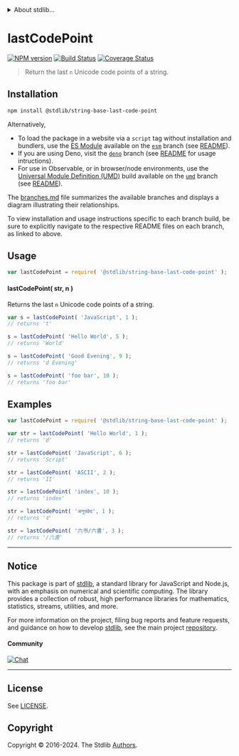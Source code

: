<!--

@license Apache-2.0

Copyright (c) 2024 The Stdlib Authors.

Licensed under the Apache License, Version 2.0 (the "License");
you may not use this file except in compliance with the License.
You may obtain a copy of the License at

   http://www.apache.org/licenses/LICENSE-2.0

Unless required by applicable law or agreed to in writing, software
distributed under the License is distributed on an "AS IS" BASIS,
WITHOUT WARRANTIES OR CONDITIONS OF ANY KIND, either express or implied.
See the License for the specific language governing permissions and
limitations under the License.

-->


<details>
  <summary>
    About stdlib...
  </summary>
  <p>We believe in a future in which the web is a preferred environment for numerical computation. To help realize this future, we've built stdlib. stdlib is a standard library, with an emphasis on numerical and scientific computation, written in JavaScript (and C) for execution in browsers and in Node.js.</p>
  <p>The library is fully decomposable, being architected in such a way that you can swap out and mix and match APIs and functionality to cater to your exact preferences and use cases.</p>
  <p>When you use stdlib, you can be absolutely certain that you are using the most thorough, rigorous, well-written, studied, documented, tested, measured, and high-quality code out there.</p>
  <p>To join us in bringing numerical computing to the web, get started by checking us out on <a href="https://github.com/stdlib-js/stdlib">GitHub</a>, and please consider <a href="https://opencollective.com/stdlib">financially supporting stdlib</a>. We greatly appreciate your continued support!</p>
</details>

# lastCodePoint

[![NPM version][npm-image]][npm-url] [![Build Status][test-image]][test-url] [![Coverage Status][coverage-image]][coverage-url] <!-- [![dependencies][dependencies-image]][dependencies-url] -->

> Return the last `n` Unicode code points of a string.

<section class="installation">

## Installation

```bash
npm install @stdlib/string-base-last-code-point
```

Alternatively,

-   To load the package in a website via a `script` tag without installation and bundlers, use the [ES Module][es-module] available on the [`esm`][esm-url] branch (see [README][esm-readme]).
-   If you are using Deno, visit the [`deno`][deno-url] branch (see [README][deno-readme] for usage intructions).
-   For use in Observable, or in browser/node environments, use the [Universal Module Definition (UMD)][umd] build available on the [`umd`][umd-url] branch (see [README][umd-readme]).

The [branches.md][branches-url] file summarizes the available branches and displays a diagram illustrating their relationships.

To view installation and usage instructions specific to each branch build, be sure to explicitly navigate to the respective README files on each branch, as linked to above.

</section>

<section class="usage">

## Usage

```javascript
var lastCodePoint = require( '@stdlib/string-base-last-code-point' );
```

#### lastCodePoint( str, n )

Returns the last `n` Unicode code points of a string.

```javascript
var s = lastCodePoint( 'JavaScript', 1 );
// returns 't'

s = lastCodePoint( 'Hello World', 5 );
// returns 'World'

s = lastCodePoint( 'Good Evening', 9 );
// returns 'd Evening'

s = lastCodePoint( 'foo bar', 10 );
// returns 'foo bar'
```

</section>

<!-- /.usage -->

<section class="examples">

## Examples

<!-- eslint no-undef: "error" -->

```javascript
var lastCodePoint = require( '@stdlib/string-base-last-code-point' );

var str = lastCodePoint( 'Hello World', 1 );
// returns 'd'

str = lastCodePoint( 'JavaScript', 6 );
// returns 'Script'

str = lastCodePoint( 'ASCII', 2 );
// returns 'II'

str = lastCodePoint( 'index', 10 );
// returns 'index'

str = lastCodePoint( 'अनुच्छेद', 1 );
// returns 'द'

str = lastCodePoint( '六书/六書', 3 );
// returns '/六書'
```

</section>

<!-- /.examples -->

<!-- Section for related `stdlib` packages. Do not manually edit this section, as it is automatically populated. -->

<section class="related">

</section>

<!-- /.related -->

<!-- Section for all links. Make sure to keep an empty line after the `section` element and another before the `/section` close. -->


<section class="main-repo" >

* * *

## Notice

This package is part of [stdlib][stdlib], a standard library for JavaScript and Node.js, with an emphasis on numerical and scientific computing. The library provides a collection of robust, high performance libraries for mathematics, statistics, streams, utilities, and more.

For more information on the project, filing bug reports and feature requests, and guidance on how to develop [stdlib][stdlib], see the main project [repository][stdlib].

#### Community

[![Chat][chat-image]][chat-url]

---

## License

See [LICENSE][stdlib-license].


## Copyright

Copyright &copy; 2016-2024. The Stdlib [Authors][stdlib-authors].

</section>

<!-- /.stdlib -->

<!-- Section for all links. Make sure to keep an empty line after the `section` element and another before the `/section` close. -->

<section class="links">

[npm-image]: http://img.shields.io/npm/v/@stdlib/string-base-last-code-point.svg
[npm-url]: https://npmjs.org/package/@stdlib/string-base-last-code-point

[test-image]: https://github.com/stdlib-js/string-base-last-code-point/actions/workflows/test.yml/badge.svg?branch=main
[test-url]: https://github.com/stdlib-js/string-base-last-code-point/actions/workflows/test.yml?query=branch:main

[coverage-image]: https://img.shields.io/codecov/c/github/stdlib-js/string-base-last-code-point/main.svg
[coverage-url]: https://codecov.io/github/stdlib-js/string-base-last-code-point?branch=main

<!--

[dependencies-image]: https://img.shields.io/david/stdlib-js/string-base-last-code-point.svg
[dependencies-url]: https://david-dm.org/stdlib-js/string-base-last-code-point/main

-->

[chat-image]: https://img.shields.io/gitter/room/stdlib-js/stdlib.svg
[chat-url]: https://app.gitter.im/#/room/#stdlib-js_stdlib:gitter.im

[stdlib]: https://github.com/stdlib-js/stdlib

[stdlib-authors]: https://github.com/stdlib-js/stdlib/graphs/contributors

[umd]: https://github.com/umdjs/umd
[es-module]: https://developer.mozilla.org/en-US/docs/Web/JavaScript/Guide/Modules

[deno-url]: https://github.com/stdlib-js/string-base-last-code-point/tree/deno
[deno-readme]: https://github.com/stdlib-js/string-base-last-code-point/blob/deno/README.md
[umd-url]: https://github.com/stdlib-js/string-base-last-code-point/tree/umd
[umd-readme]: https://github.com/stdlib-js/string-base-last-code-point/blob/umd/README.md
[esm-url]: https://github.com/stdlib-js/string-base-last-code-point/tree/esm
[esm-readme]: https://github.com/stdlib-js/string-base-last-code-point/blob/esm/README.md
[branches-url]: https://github.com/stdlib-js/string-base-last-code-point/blob/main/branches.md

[stdlib-license]: https://raw.githubusercontent.com/stdlib-js/string-base-last-code-point/main/LICENSE

<!-- <related-links> -->

<!-- </related-links> -->

</section>

<!-- /.links -->
